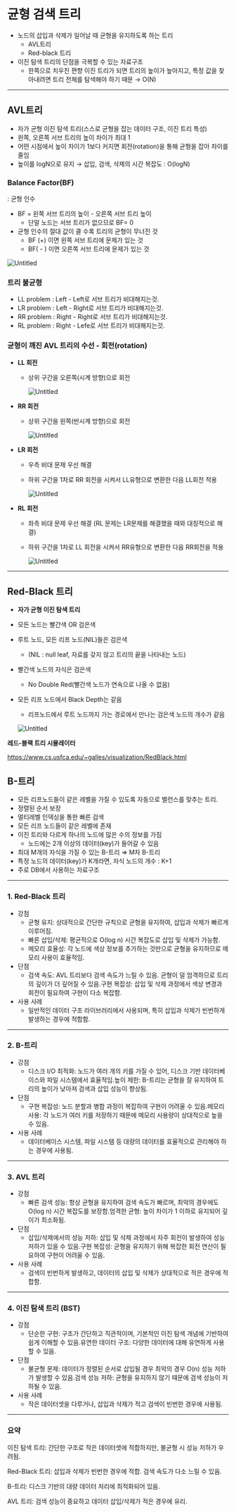 # 균형 검색 트리

- 노드의 삽입과 삭제가 일어날 때 균형을 유지하도록 하는 트리
    - AVL트리
    - Red-black 트리
- 이진 탐색 트리의 단점을 극복할 수 있는 자료구조
    - 한쪽으로 치우친 편향 이진 트리가 되면 트리의 높이가 높아지고, 특정 값을 찾아내려면 트리 전체를 탐색해야 하기 때문 → O(N)

---

## AVL트리

- 자가 균형 이진 탐색 트리(스스로 균형을 잡는 데이터 구조, 이진 트리 특성)
- 왼쪽, 오른쪽 서브 트리의 높이 차이가 최대 1
- 어떤 시점에서 높이 차이가 1보다 커지면 회전(rotation)을 통해 균형을 잡아 차이를 줄임
- 높이를 logN으로 유지 → 삽입, 검색, 삭제의 시간 복잡도 : O(logN)

### Balance Factor(BF)

: 균형 인수

- BF = 왼쪽 서브 트리의 높이 - 오른쪽 서브 트리 높이
    - 단말 노드는 서브 트리가 없으므로 BF= 0
- 균형 인수의 절대 값이 클 수록 트리의 균형이 무너진 것
    - BF (+) 이면 왼쪽 서브 트리에 문제가 있는 것
    - BF( - ) 이면 오른쪽 서브 트리에 문제가 있는 것

![Untitled](https://prod-files-secure.s3.us-west-2.amazonaws.com/7dec9e0b-3d54-45f5-a846-7f1738a418c3/c512138c-9d55-45c3-95bc-b0e09f96e2c3/Untitled.png)

### **트리 불균형**

- LL problem : Left - Left로 서브 트리가 비대해지는것.
- LR problem : Left - Right로 서브 트리가 비대해지는것.
- RR problem : Right - Right로 서브 트리가 비대해지는것.
- RL problem : Right - Lefe로 서브 트리가 비대해지는것.

### 균형이 깨진 AVL 트리의 수선 - 회전(rotation)

- **LL 회전**
    - 상위 구간을 오른쪽(시계 방향)으로 회전
        
        ![Untitled](https://velog.velcdn.com/images/dnrwhddk1/post/d57c02c8-73ea-49e5-b8a0-bebad7b11d90/image.png)
        

- **RR 회전**
    - 상위 구간을 왼쪽(반시계 방향)으로 회전
        
        ![Untitled](https://prod-files-secure.s3.us-west-2.amazonaws.com/7dec9e0b-3d54-45f5-a846-7f1738a418c3/006a7071-6c69-4acd-a447-0ff04459138d/Untitled.png)
        
    
- **LR 회전**
    - 우측 비대 문제 우선 해결
    - 하위 구간을 1차로 RR 회전을 시켜서 LL유형으로 변환한 다음 LL회전 적용
        
        ![Untitled](https://prod-files-secure.s3.us-west-2.amazonaws.com/7dec9e0b-3d54-45f5-a846-7f1738a418c3/ad5a08a1-6f02-40b5-843a-e78d000312b3/Untitled.png)
        
    
- **RL 회전**
    - 좌측 비대 문제 우선 해결 (RL 문제는 LR문제를 해결했을 때와 대칭적으로 해결)
    - 하위 구간을 1차로 LL 회전을 시켜서 RR유형으로 변환한 다음 RR회전을 적용
        
        ![Untitled](https://prod-files-secure.s3.us-west-2.amazonaws.com/7dec9e0b-3d54-45f5-a846-7f1738a418c3/d2f33001-9700-412d-a218-1c03430ac24f/Untitled.png)
        
    

---

## **Red-Black 트리**

- **자가 균형 이진 탐색 트리**
- 모든 노드는 빨간색 OR 검은색
- 루트 노드, 모든 리프 노드(NIL)들은 검은색
    - (NIL : null leaf, 자료를 갖지 않고 트리의 끝을 나타내는 노드)
- 빨간색 노드의 자식은 검은색
    - No Double Red(빨간색 노드가 연속으로 나올 수 없음)
- 모든 리프 노드에서 Black Depth는 같음
    - 리프노드에서 루트 노드까지 가는 경로에서 만나는 검은색 노드의 개수가 같음
    
    ![Untitled](https://prod-files-secure.s3.us-west-2.amazonaws.com/7dec9e0b-3d54-45f5-a846-7f1738a418c3/7d89e94e-180b-4ea3-8ad1-1fd1233ab82e/Untitled.png)
    

**레드-블랙 트리 시뮬레이터**

https://www.cs.usfca.edu/~galles/visualization/RedBlack.html

## **B-트리**

- 모든 리프노드들이 같은 레벨을 가질 수 있도록 자동으로 벨런스를 맞추는 트리.
- 정렬된 순서 보장
- 멀티레벨 인덱싱을 통한 빠른 검색
- 모든 리프 노드들이 같은 레벨에 존재
- 이진 트리와 다르게 하나의 노드에 많은 수의 정보를 가짐
    - 노드에는 2개 이상의 데이터(key)가 들어갈 수 있음
- 최대 M개의 자식을 가질 수 있는 B-트리 ⇒ M차 B-트리
- 특정 노드의 데이터(key)가 K개라면, 자식 노드의 개수 : K+1
- 주로 DB에서 사용하는 자료구조

---

### **1. Red-Black 트리**

- 강점
    - 균형 유지: 상대적으로 간단한 규칙으로 균형을 유지하여, 삽입과 삭제가 빠르게 이루어짐.
    - 빠른 삽입/삭제: 평균적으로 O(log n) 시간 복잡도로 삽입 및 삭제가 가능함.
    - 메모리 효율성: 각 노드에 색상 정보를 추가하는 것만으로 균형을 유지하므로 메모리 사용이 효율적임.
- 단점
    - 검색 속도: AVL 트리보다 검색 속도가 느릴 수 있음. 균형이 덜 엄격하므로 트리의 깊이가 더 깊어질 수 있음.구현 복잡성: 삽입 및 삭제 과정에서 색상 변경과 회전이 필요하여 구현이 다소 복잡함.
- 사용 사례
    - 일반적인 데이터 구조 라이브러리에서 사용되며, 특히 삽입과 삭제가 빈번하게 발생하는 경우에 적합함.

---

### **2. B-트리**

- 강점
    - 디스크 I/O 최적화: 노드가 여러 개의 키를 가질 수 있어, 디스크 기반 데이터베이스와 파일 시스템에서 효율적임.높이 제한: B-트리는 균형을 잘 유지하여 트리의 높이가 낮아져 검색과 삽입 성능이 향상됨.
- 단점
    - 구현 복잡성: 노드 분할과 병합 과정이 복잡하여 구현이 어려울 수 있음.메모리 사용: 각 노드가 여러 키를 저장하기 때문에 메모리 사용량이 상대적으로 높을 수 있음.
- 사용 사례
    - 데이터베이스 시스템, 파일 시스템 등 대량의 데이터를 효율적으로 관리해야 하는 경우에 사용됨.

---

### **3. AVL 트리**

- 강점
    - 빠른 검색 성능: 항상 균형을 유지하여 검색 속도가 빠르며, 최악의 경우에도 O(log n) 시간 복잡도를 보장함.엄격한 균형: 높이 차이가 1 이하로 유지되어 깊이가 최소화됨.
- 단점
    - 삽입/삭제에서의 성능 저하: 삽입 및 삭제 과정에서 자주 회전이 발생하여 성능 저하가 있을 수 있음.구현 복잡성: 균형을 유지하기 위해 복잡한 회전 연산이 필요하여 구현이 어려울 수 있음.
- 사용 사례
    - 검색이 빈번하게 발생하고, 데이터의 삽입 및 삭제가 상대적으로 적은 경우에 적합함.

---

### **4. 이진 탐색 트리 (BST)**

- 강점
    - 단순한 구현: 구조가 간단하고 직관적이며, 기본적인 이진 탐색 개념에 기반하여 쉽게 이해할 수 있음.유연한 데이터 구조: 다양한 데이터에 대해 유연하게 사용할 수 있음.
- 단점
    - 불균형 문제: 데이터가 정렬된 순서로 삽입될 경우 최악의 경우 O(n) 성능 저하가 발생할 수 있음.검색 성능 저하: 균형을 유지하지 않기 때문에 검색 성능이 저하될 수 있음.
- 사용 사례
    - 작은 데이터셋을 다루거나, 삽입과 삭제가 적고 검색이 빈번한 경우에 사용됨.

---

### **요약**

이진 탐색 트리: 간단한 구조로 작은 데이터셋에 적합하지만, 불균형 시 성능 저하가 우려됨.

Red-Black 트리: 삽입과 삭제가 빈번한 경우에 적합. 검색 속도가 다소 느릴 수 있음.

B-트리: 디스크 기반의 대량 데이터 처리에 최적화되어 있음.

AVL 트리: 검색 성능이 중요하고 데이터 삽입/삭제가 적은 경우에 유리.